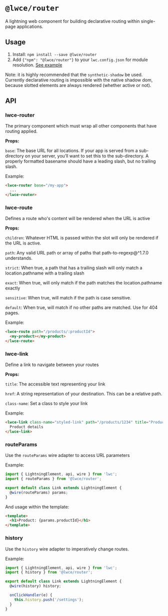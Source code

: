 # `@lwce/router`

A lightning web component for building declarative routing within
single-page applications.

## Usage

1. Install: `npm install --save @lwce/router`
2. Add `{"npm": "@lwce/router"}` to your `lwc.config.json` for module resolution. [See example](https://github.com/LWC-Essentials/router/blob/master/packages/sample-app/lwc.config.json)


Note: it is highly recommended that the `synthetic-shadow` be used.
Currently declarative routing is impossible with the native shadow dom,
because slotted elements are always rendered (whether active or not).

## API

### lwce-router
The primary component which must wrap all other components that have routing applied.

**Props:**

`base`: The base URL for all locations. If your app is served
from a sub-directory on your server, you’ll want to set this to the
sub-directory. A properly formatted basename should have a leading
slash, but no trailing slash.

Example:

```html
<lwce-router base="/my-app">
  ...
</lwce-router>
```

### lwce-route
Defines a route who's content will be rendered when the URL is active

**Props:**

`children`: Whatever HTML is passed within the slot will only be rendered if the URL is active.

`path`: Any valid URL path or array of paths that path-to-regexp@^1.7.0 understands.

`strict`: When true, a path that has a trailing slash will only match a
location.pathname with a trailing slash

`exact`: When true, will only match if the path matches the
location.pathname exactly

`sensitive`: When true, will match if the path is case sensitive.

`default`: When true, will match if no other paths are matched. Use for 404 pages.

Example:

```html
<lwce-route path="/products/:productId">
  <my-product></my-product>
</lwce-route>
```

### lwce-link
Define a link to navigate between your routes

**Props:**

`title`: The accessible text representing your link

`href`: A string representation of your destination. This can be a relative path.

`class-name`:  Set a class to style your link

Example:

```html
<lwce-link class-name="styled-link" path="/products/1234" title="Product details">
  Product details
</lwce-link>
```

### routeParams
Use the `routeParams` wire adapter to access URL parameters

Example:

```js
import { LightningElement, api, wire } from 'lwc';
import { routeParams } from '@lwce/router';

export default class Link extends LightningElement {
  @wire(routeParams) params;
}
```

And usage within the template:

```html
<template>
  <h1>Product: {params.productId}</h1>
</template>
```

### history
Use the `history` wire adapter to imperatively change routes.

Example:

```js
import { LightningElement, api, wire } from 'lwc';
import { history } from '@lwce/router';

export default class Link extends LightningElement {
  @wire(history) history;

  onClickHandler(e) {
    this.history.push('/settings');
  }
}
```
